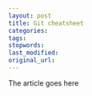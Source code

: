 ```yaml
---
layout: post
title: Git cheatsheet
categories:
tags:
stopwords:
last_modified:
original_url: 
---
```


The article goes here


